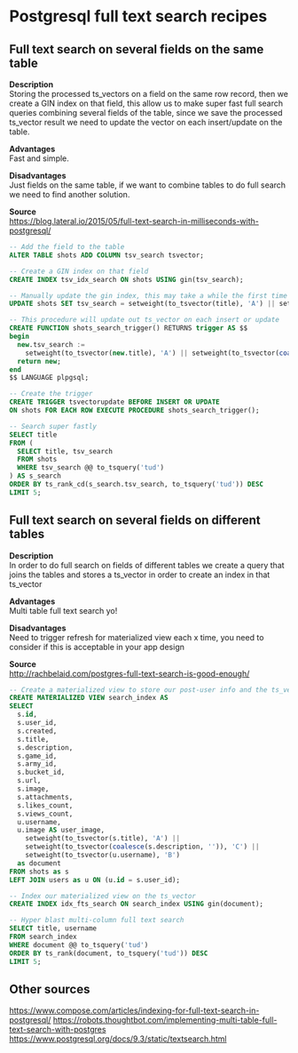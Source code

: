 # Postgresql full text search recipes

## Full text search on several fields on the same table

__Description__   
Storing the processed ts_vectors on a field on the same row record, then we create a GIN index on that field, this allow us to make super fast full search queries combining several fields of the table, since we save the processed ts_vector result we need to update the vector on each insert/update on the table.

__Advantages__   
Fast and simple.

__Disadvantages__   
Just fields on the same table, if we want to combine tables to do full search we need to find another solution.

__Source__   
https://blog.lateral.io/2015/05/full-text-search-in-milliseconds-with-postgresql/

```sql
-- Add the field to the table
ALTER TABLE shots ADD COLUMN tsv_search tsvector;

-- Create a GIN index on that field
CREATE INDEX tsv_idx_search ON shots USING gin(tsv_search);

-- Manually update the gin index, this may take a while the first time
UPDATE shots SET tsv_search = setweight(to_tsvector(title), 'A') || setweight(to_tsvector(coalesce(description,'')), 'C');

-- This procedure will update out ts_vector on each insert or update
CREATE FUNCTION shots_search_trigger() RETURNS trigger AS $$
begin
  new.tsv_search :=
    setweight(to_tsvector(new.title), 'A') || setweight(to_tsvector(coalesce(new.description,'')), 'C');
  return new;
end
$$ LANGUAGE plpgsql;

-- Create the trigger
CREATE TRIGGER tsvectorupdate BEFORE INSERT OR UPDATE
ON shots FOR EACH ROW EXECUTE PROCEDURE shots_search_trigger();

-- Search super fastly
SELECT title
FROM (
  SELECT title, tsv_search
  FROM shots
  WHERE tsv_search @@ to_tsquery('tud')
) AS s_search
ORDER BY ts_rank_cd(s_search.tsv_search, to_tsquery('tud')) DESC
LIMIT 5;
```


## Full text search on several fields on different tables
__Description__   
In order to do full search on fields of different tables we create a query that joins the tables and stores a ts_vector in order to create an index in that ts_vector

__Advantages__   
Multi table full text search yo!

__Disadvantages__   
Need to trigger refresh for materialized view each x time, you need to consider if this is acceptable in your app design

__Source__   
http://rachbelaid.com/postgres-full-text-search-is-good-enough/

```sql
-- Create a materialized view to store our post-user info and the ts_vector
CREATE MATERIALIZED VIEW search_index AS
SELECT
  s.id,
  s.user_id,
  s.created,
  s.title,
  s.description,
  s.game_id,
  s.army_id,
  s.bucket_id,
  s.url,
  s.image,
  s.attachments,
  s.likes_count,
  s.views_count,
  u.username,
  u.image AS user_image,
    setweight(to_tsvector(s.title), 'A') ||
    setweight(to_tsvector(coalesce(s.description, '')), 'C') ||
    setweight(to_tsvector(u.username), 'B')
  as document
FROM shots as s
LEFT JOIN users as u ON (u.id = s.user_id);

-- Index our materialized view on the ts_vector
CREATE INDEX idx_fts_search ON search_index USING gin(document);

-- Hyper blast multi-column full text search
SELECT title, username
FROM search_index
WHERE document @@ to_tsquery('tud')
ORDER BY ts_rank(document, to_tsquery('tud')) DESC
LIMIT 5;
```


## Other sources
https://www.compose.com/articles/indexing-for-full-text-search-in-postgresql/
https://robots.thoughtbot.com/implementing-multi-table-full-text-search-with-postgres
https://www.postgresql.org/docs/9.3/static/textsearch.html
